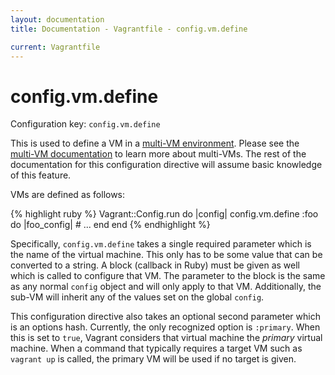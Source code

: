 ```yaml
---
layout: documentation
title: Documentation - Vagrantfile - config.vm.define

current: Vagrantfile
---
```

# config.vm.define

Configuration key: `config.vm.define`

This is used to define a VM in a [multi-VM environment](/v1/docs/multivm.html).
Please see the [multi-VM documentation](/v1/docs/multivm.html) to learn more about
multi-VMs. The rest of the documentation for this configuration directive will
assume basic knowledge of this feature.

VMs are defined as follows:

{% highlight ruby %}
Vagrant::Config.run do |config|
  config.vm.define :foo do |foo_config|
    # ...
  end
end
{% endhighlight %}

Specifically, `config.vm.define` takes a single required parameter which is the
name of the virtual machine. This only has to be some value that can be converted
to a string. A block (callback in Ruby) must be given as well which is called
to configure that VM. The parameter to the block is the same as any normal
`config` object and will only apply to that VM. Additionally, the sub-VM
will inherit any of the values set on the global `config`.

This configuration directive also takes an optional second parameter which
is an options hash. Currently, the only recognized option is `:primary`. When
this is set to `true`, Vagrant considers that virtual machine the _primary_
virtual machine. When a command that typically requires a target VM such as
`vagrant up` is called, the primary VM will be used if no target is given.
